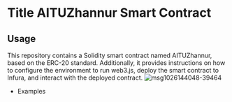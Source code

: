 # Title AITUZhannur Smart Contract
## Usage
This repository contains a Solidity smart contract named AITUZhannur, based on the ERC-20 standard. Additionally, it provides instructions on how to configure the environment to run web3.js, deploy the smart contract to Infura, and interact with the deployed contract.
![msg1026144048-39464](https://github.com/zhannur18/BlockhainAssig2/assets/129687473/49b172b5-7754-48d6-ac2d-cd1fafad72c7)
- Examples
